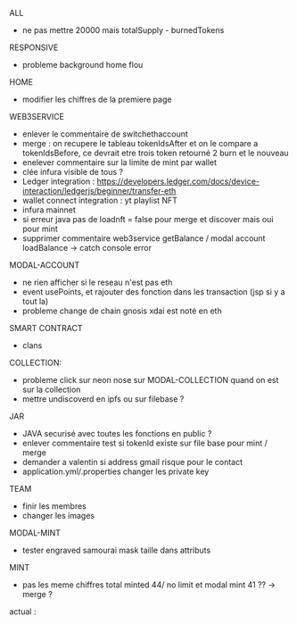 ALL
- ne pas mettre 20000 mais totalSupply - burnedTokens

RESPONSIVE
- probleme background home flou

HOME
- modifier les chiffres de la premiere page

WEB3SERVICE
- enlever le commentaire de switchethaccount
- merge : on recupere le tableau tokenIdsAfter et on le compare a tokenIdsBefore, ce devrait etre trois token retourné 2 burn et le nouveau
- enelever commentaire sur la limite de mint par wallet
- clée infura visible de tous ?
- Ledger integration : https://developers.ledger.com/docs/device-interaction/ledgerjs/beginner/transfer-eth
- wallet connect integration : yt playlist NFT
- infura mainnet
- si erreur java pas de loadnft = false pour merge et discover mais oui pour mint
- supprimer commentaire web3service getBalance / modal account loadBalance -> catch console error


MODAL-ACCOUNT
- ne rien afficher si le reseau n'est pas eth
- event usePoints, et rajouter des fonction dans les transaction (jsp si y a tout la)
- probleme change de chain gnosis xdai est noté en eth


SMART CONTRACT
- clans


COLLECTION:
- probleme click sur neon nose sur MODAL-COLLECTION quand on est sur la collection
- mettre undiscoverd en ipfs ou sur filebase ?

JAR
- JAVA securisé avec toutes les fonctions en public ?
- enlever commentaire test si tokenId existe sur file base pour mint / merge
- demander a valentin si address gmail risque pour le contact
- application.yml/.properties changer les private key

TEAM
- finir les membres
- changer les images

MODAL-MINT
- tester engraved samourai mask taille dans attributs

MINT
- pas les meme chiffres total minted 44/ no limit et modal mint 41 ?? -> merge ?

actual :

